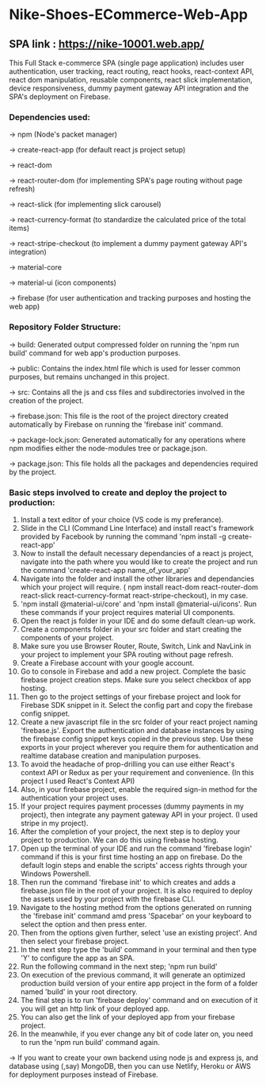 # Nike-Shoes-ECommerce-Web-App

## SPA link : https://nike-10001.web.app/

This Full Stack e-commerce SPA (single page application) includes user authentication, user tracking, react routing, react hooks, react-context API, react dom manipulation, reusable components, react slick implementation, device responsiveness, dummy payment gateway API integration and the SPA's deployment on Firebase.


### Dependencies used:

-> npm (Node's packet manager)

-> create-react-app  (for default react js project setup)

-> react-dom

-> react-router-dom  (for implementing SPA's page routing without page refresh)

-> react-slick  (for implementing slick carousel)

-> react-currency-format  (to standardize the calculated price of the total items)

-> react-stripe-checkout  (to implement a dummy payment gateway API's integration)

-> material-core

-> material-ui (icon components)

-> firebase  (for user authentication and tracking purposes and hosting the web app)


### Repository Folder Structure:

-> build: Generated output compressed folder on running the 'npm run build' command for web app's production purposes.

-> public: Contains the index.html file which is used for lesser common purposes, but remains unchanged in this project.

-> src: Contains all the js and css files and subdirectories involved in the creation of the project.

-> firebase.json: This file is the root of the project directory created automatically by Firebase on running the 'firebase init' command.

-> package-lock.json: Generated automatically for any operations where npm modifies either the node-modules tree or package.json.

-> package.json: This file holds all the packages and dependencies required by the project.


### Basic steps involved to create and deploy the project to production:
1) Install a text editor of your choice (VS code is my preferance).
2) Slide in the CLI (Command Line Interface) and install react's framework provided by Facebook by running the command 'npm install -g create-react-app'
3) Now to install the default necessary dependancies of a react js project, navigate into the path where you would like to create the project and run the command 'create-react-app name_of_your_app'
4) Navigate into the folder and install the other libraries and dependancies which your project will require. ( npm install react-dom react-router-dom react-slick react-currency-format react-stripe-checkout), in my case.
5) 'npm install @material-ui/core' and 'npm install @material-ui/icons'. Run these commands if your project requires material UI components.
6) Open the react js folder in your IDE and do some default clean-up work.
7) Create a components folder in your src folder and start creating the components of your project.
8) Make sure you use Browser Router, Route, Switch, Link and NavLink in your project to implement your SPA routing without page refresh.
9) Create a Firebase account with your google account. 
10) Go to console in Firebase and add a new project. Complete the basic firebase project creation steps. Make sure you select checkbox of app hosting.
11) Then go to the project settings of your firebase project and look for Firebase SDK snippet in it. Select the config part and copy the firebase config snippet.
12) Create a new javascript file in the src folder of your react project naming 'firebase.js'. Export the authentication and database instances by using the firebase config snippet keys copied in the previous step. Use these exports in your project wherever you require them for authentication and realtime database creation and manipulation purposes.
13) To avoid the headache of prop-drilling you can use either React's context API or Redux as per your requirement and convenience. (In this project I used React's Context API)
14) Also, in your firebase project, enable the required sign-in method for the authentication your project uses.
15) If your project requires payment processes (dummy payments in my project), then integrate any payment gateway API in your project. (I used stripe in my project).
16) After the completion of your project, the next step is to deploy your project to production. We can do this using firebase hosting.
17) Open up the terminal of your IDE and run the command 'firebase login' command if this is your first time hosting an app on firebase. Do the default login steps and enable the scripts' access rights through your Windows Powershell.
18) Then run the command 'firebase init' to which creates and adds a firebase.json file in the root of your project. It is also required to deploy the assets used by your project with the firebase CLI.
19) Navigate to the hosting method from the options generated on running the 'firebase init' command amd press 'Spacebar' on your keyboard to select the option and then press enter.
20) Then from the options given further, select 'use an existing project'. And then select your firebase project.
21) In the next step type the 'build' command in your terminal and then type 'Y' to configure the app as an SPA.
22) Run the following command in the next step;    'npm run build'
23) On execution of the previous command, it will generate an optimized production build version of your entire app project in the form of a folder named 'build' in your root directory.
24) The final step is to run 'firebase deploy' command and on execution of it you will get an http link of your deployed app.
25) You can also get the link of your deployed app from your firebase project.
26) In the meanwhile, if you ever change any bit of code later on, you need to run the 'npm run build' command again.


-> If you want to create your own backend using node js and express js, and database using (,say) MongoDB, then you can use Netlify, Heroku or AWS for deployment purposes instead of Firebase.

